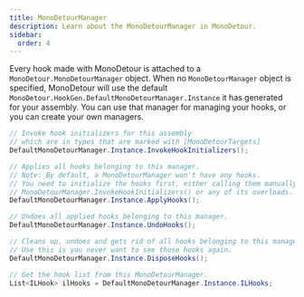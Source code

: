 ```yaml
---
title: MonoDetourManager
description: Learn about the MonoDetourManager in MonoDetour.
sidebar:
  order: 4
---
```


Every hook made with MonoDetour is attached to a `MonoDetour.MonoDetourManager` object.
When no `MonoDetourManager` object is specified, MonoDetour will use the default `MonoDetour.HookGen.DefaultMonoDetourManager.Instance` it has generated for your assembly. You can use that manager for managing your hooks, or you can create your own managers.

```cs
// Invoke hook initializers for this assembly
// which are in types that are marked with [MonoDetourTargets]
DefaultMonoDetourManager.Instance.InvokeHookInitializers();

// Applies all hooks belonging to this manager.
// Note: By default, a MonoDetourManager won't have any hooks.
// You need to initialize the hooks first, either calling them manually or using
// MonoDetourManager.InvokeHookInitializers() or any of its overloads.
DefaultMonoDetourManager.Instance.ApplyHooks();

// Undoes all applied hooks belonging to this manager.
DefaultMonoDetourManager.Instance.UndoHooks();

// Cleans up, undoes and gets rid of all hooks belonging to this manager.
// Use this is you never want to see those hooks again.
DefaultMonoDetourManager.Instance.DisposeHooks();

// Get the hook list from this MonoDetourManager.
List<ILHook> ilHooks = DefaultMonoDetourManager.Instance.ILHooks;
```

